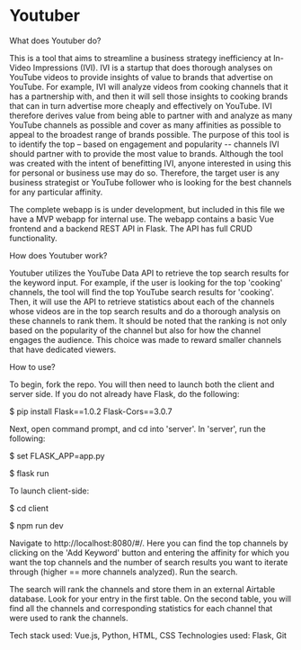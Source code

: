 # Youtuber

What does Youtuber do?

This is a tool that aims to streamline a business strategy inefficiency at In-Video Impressions (IVI). IVI is a startup that does thorough analyses on YouTube videos to provide insights of value to brands that advertise on YouTube. For example, IVI will analyze videos from cooking channels that it has a partnership with, and then it will sell those insights to cooking brands that can in turn advertise more cheaply and effectively on YouTube. IVI therefore derives value from being able to partner with and analyze as many YouTube channels as possible and cover as many affinities as possible to appeal to the broadest range of brands possible. The purpose of this tool is to identify the top – based on engagement and popularity -- channels IVI should partner with to provide the most value to brands. Although the tool was created with the intent of benefitting IVI, anyone interested in using this for personal or business use may do so. Therefore, the target user is any business strategist or YouTube follower who is looking for the best channels for any particular affinity. 

The complete webapp is is under development, but included in this file  we have a MVP webapp for internal use. The webapp contains a basic Vue frontend and a backend REST API in Flask. The API has full CRUD functionality.

How does Youtuber work?

Youtuber utilizes the YouTube Data API to retrieve the top search results for the keyword input. For example, if the user is looking for the top 'cooking' channels, the tool will find the top YouTube search results for 'cooking'. Then, it will use the API to retrieve statistics about each of the channels whose videos are in the top search results and do a thorough analysis on these channels to rank them. It should be noted that the ranking is not only based on the popularity of the channel but also for how the channel engages the audience. This choice was made to reward smaller channels that have dedicated viewers.

How to use?

To begin, fork the repo. You will then need to launch both the client and server side. If you do not already have Flask, do the following:

$ pip install Flask==1.0.2 Flask-Cors==3.0.7

Next, open command prompt, and cd into 'server'. In 'server', run the following:

$ set FLASK_APP=app.py 

$ flask run

To launch client-side: 

$ cd client

$ npm run dev

Navigate to http://localhost:8080/#/. Here you can find the top channels by clicking on the 'Add Keyword' button and entering the affinity for which you want the top channels and the number of search results you want to iterate through (higher == more channels analyzed). Run the search. 

The search will rank the channels and store them in an external Airtable database. Look for your entry in the first table. On the second table, you will find all the channels and corresponding statistics for each channel that were used to rank the channels. 

Tech stack used: Vue.js, Python, HTML, CSS
Technologies used: Flask, Git
